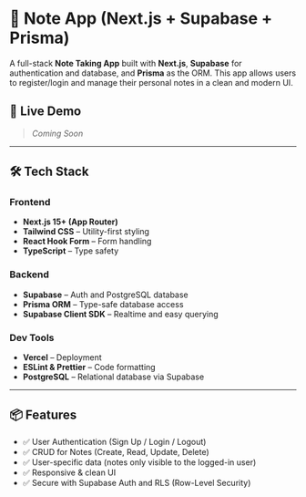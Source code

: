 # 📝 Note App (Next.js + Supabase + Prisma)

A full-stack **Note Taking App** built with **Next.js**, **Supabase** for authentication and database, and **Prisma** as the ORM. This app allows users to register/login and manage their personal notes in a clean and modern UI.

## 🚀 Live Demo
> _Coming Soon_

---

## 🛠️ Tech Stack

### Frontend
- **Next.js 15+ (App Router)**
- **Tailwind CSS** – Utility-first styling
- **React Hook Form** – Form handling
- **TypeScript** – Type safety

### Backend
- **Supabase** – Auth and PostgreSQL database
- **Prisma ORM** – Type-safe database access
- **Supabase Client SDK** – Realtime and easy querying

### Dev Tools
- **Vercel** – Deployment
- **ESLint & Prettier** – Code formatting
- **PostgreSQL** – Relational database via Supabase

---

## 📦 Features

- ✅ User Authentication (Sign Up / Login / Logout)
- ✅ CRUD for Notes (Create, Read, Update, Delete)
- ✅ User-specific data (notes only visible to the logged-in user)
- ✅ Responsive & clean UI
- ✅ Secure with Supabase Auth and RLS (Row-Level Security)
